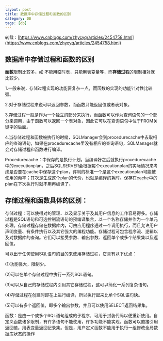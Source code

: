 ```yaml
---
layout: post
title: 数据库中存储过程和函数的区别
category: DB
tags: [db]
---
```


转载：[https://www.cnblogs.com/zhycyq/articles/2454758.html](https://www.cnblogs.com/zhycyq/articles/2454758.html)

## **数据库中存储过程和函数的区别**

**函数**限制比较多，如:不能用临时表，只能用表变量等，而**存储过程**的限制相对就比较少。

1.一般来说，存储过程实现的功能要复杂一点，而函数的实现的功能针对性比较强。

2.对于存储过程来说可以返回参数，而函数只能返回值或者表对象。

3.存储过程一般是作为一个独立的部分来执行，而函数可以作为查询语句的一个部分来调用，由于函数可以返回一个表对象，因此它可以在查询语句中位于FROM关键字的后面。

4.当存储过程和函数被执行的时候，SQLManager会到procedurecache中去取相应的查询语句，如果在procedurecache里没有相应的查询语句，SQLManager就会对存储过程和函数进行编译。

Procedurecache：中保存的是执行计划，当编译好之后就执行procedurecache中的executionplan，之后SQLSERVER会根据每个executionplan的实际情况来考虑是否要在cache中保存这个plan，评判的标准一个是这个executionplan可能被使用的频率；其次是生成这个plan的代价，也就是编译的耗时。保存在cache中的plan在下次执行时就不用再编译了。

## **存储过程和函数具体的区别：**

存储过程：可以使得对的管理、以及显示关于及其用户信息的工作容易得多。存储过程是SQL语句和可选控制流语句的预编译集合，以一个名称存储并作为一个单元处理。存储过程存储在数据库内，可由应用程序通过一个调用执行，而且允许用户声明变量、有条件执行以及其它强大的编程功能。存储过程可包含程序流、逻辑以及对数据库的查询。它们可以接受参数、输出参数、返回单个或多个结果集以及返回值。

可以出于任何使用SQL语句的目的来使用存储过程，它具有以下优点：

(1)功能强大，限制少。

(2)可以在单个存储过程中执行一系列SQL语句。

(3)可以从自己的存储过程内引用其它存储过程，这可以简化一系列复杂语句。

(4)存储过程在创建时即在上进行编译，所以执行起来比单个SQL语句快。

(5)可以有多个返回值，即多个输出参数，并且可以使用SELECT返回结果集。

函数：是由一个或多个SQL语句组成的子程序，可用于封装代码以便重新使用。自定义函数诸多限制，有许多语句不能使用，许多功能不能实现。函数可以直接引用返回值，用表变量返回记录集。但是，用户定义函数不能用于执行一组修改全局数据库状态的操作